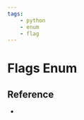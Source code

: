 ```yaml
---
tags:
    - python
    - enum
    - flag
---
```



# Flags Enum









## Reference
- [](https://realpython.com/python-enum/#iterating-through-enumerations)